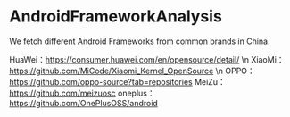# AndroidFrameworkAnalysis

We fetch different Android Frameworks from common brands in China.

HuaWei：https://consumer.huawei.com/en/opensource/detail/ \n
XiaoMi：https://github.com/MiCode/Xiaomi_Kernel_OpenSource \n
OPPO：https://github.com/oppo-source?tab=repositories
MeiZu：https://github.com/meizuosc
oneplus：https://github.com/OnePlusOSS/android
